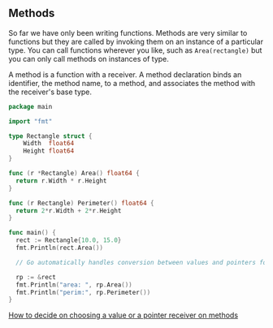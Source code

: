 ## Methods

So far we have only been writing functions. Methods are very similar to functions but they are called by invoking them on an instance of a particular type. You can call functions wherever you like, such as `Area(rectangle)` but you can only call methods on instances of type.

A method is a function with a receiver. A method declaration binds an identifier, the method name, to a method, and associates the method with the receiver's base type.

```go
package main

import "fmt"

type Rectangle struct {
	Width  float64
	Height float64
}

func (r *Rectangle) Area() float64 {
  return r.Width * r.Height
}

func (r Rectangle) Perimeter() float64 {
  return 2*r.Width + 2*r.Height
}

func main() {
  rect := Rectangle{10.0, 15.0}
  fmt.Println(rect.Area())

  // Go automatically handles conversion between values and pointers for method calls. You may want to use a pointer receiver type to avoid copying on method calls or to allow the method to mutate the receiving struct.

  rp := &rect
  fmt.Println("area: ", rp.Area())
  fmt.Println("perim:", rp.Perimeter())
}
```

[How to decide on choosing a value or a pointer receiver on methods](https://github.com/golang/go/wiki/CodeReviewComments#receiver-type)